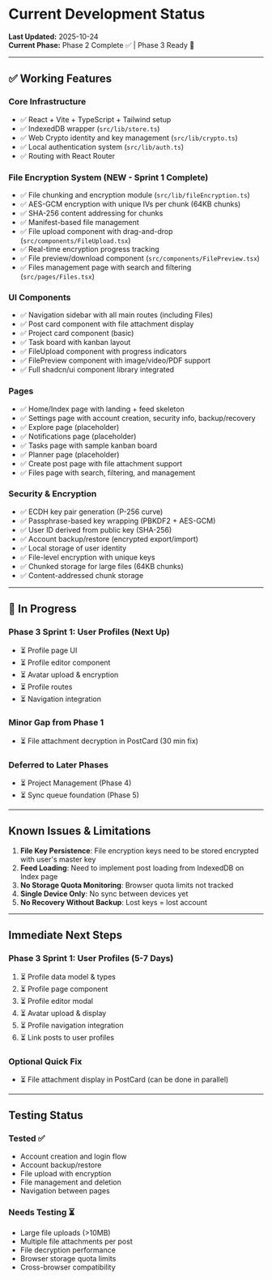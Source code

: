 # Current Development Status
**Last Updated:** 2025-10-24  
**Current Phase:** Phase 2 Complete ✅ | Phase 3 Ready 🚀

---

## ✅ Working Features

### Core Infrastructure
- ✅ React + Vite + TypeScript + Tailwind setup
- ✅ IndexedDB wrapper (`src/lib/store.ts`)
- ✅ Web Crypto identity and key management (`src/lib/crypto.ts`)
- ✅ Local authentication system (`src/lib/auth.ts`)
- ✅ Routing with React Router

### File Encryption System (NEW - Sprint 1 Complete)
- ✅ File chunking and encryption module (`src/lib/fileEncryption.ts`)
- ✅ AES-GCM encryption with unique IVs per chunk (64KB chunks)
- ✅ SHA-256 content addressing for chunks
- ✅ Manifest-based file management
- ✅ File upload component with drag-and-drop (`src/components/FileUpload.tsx`)
- ✅ Real-time encryption progress tracking
- ✅ File preview/download component (`src/components/FilePreview.tsx`)
- ✅ Files management page with search and filtering (`src/pages/Files.tsx`)

### UI Components
- ✅ Navigation sidebar with all main routes (including Files)
- ✅ Post card component with file attachment display
- ✅ Project card component (basic)
- ✅ Task board with kanban layout
- ✅ FileUpload component with progress indicators
- ✅ FilePreview component with image/video/PDF support
- ✅ Full shadcn/ui component library integrated

### Pages
- ✅ Home/Index page with landing + feed skeleton
- ✅ Settings page with account creation, security info, backup/recovery
- ✅ Explore page (placeholder)
- ✅ Notifications page (placeholder)
- ✅ Tasks page with sample kanban board
- ✅ Planner page (placeholder)
- ✅ Create post page with file attachment support
- ✅ Files page with search, filtering, and management

### Security & Encryption
- ✅ ECDH key pair generation (P-256 curve)
- ✅ Passphrase-based key wrapping (PBKDF2 + AES-GCM)
- ✅ User ID derived from public key (SHA-256)
- ✅ Account backup/restore (encrypted export/import)
- ✅ Local storage of user identity
- ✅ File-level encryption with unique keys
- ✅ Chunked storage for large files (64KB chunks)
- ✅ Content-addressed chunk storage

---

## 🚧 In Progress

### Phase 3 Sprint 1: User Profiles (Next Up)
- ⏳ Profile page UI
- ⏳ Profile editor component
- ⏳ Avatar upload & encryption
- ⏳ Profile routes
- ⏳ Navigation integration

### Minor Gap from Phase 1
- ⏳ File attachment decryption in PostCard (30 min fix)

### Deferred to Later Phases
- ⏳ Project Management (Phase 4)
- ⏳ Sync queue foundation (Phase 5)

---

## Known Issues & Limitations

1. **File Key Persistence**: File encryption keys need to be stored encrypted with user's master key
2. **Feed Loading**: Need to implement post loading from IndexedDB on Index page
3. **No Storage Quota Monitoring**: Browser quota limits not tracked
4. **Single Device Only**: No sync between devices yet
5. **No Recovery Without Backup**: Lost keys = lost account

---

## Immediate Next Steps

### Phase 3 Sprint 1: User Profiles (5-7 Days)
1. ⏳ Profile data model & types
2. ⏳ Profile page component
3. ⏳ Profile editor modal
4. ⏳ Avatar upload & display
5. ⏳ Profile navigation integration
6. ⏳ Link posts to user profiles

### Optional Quick Fix
- ⏳ File attachment display in PostCard (can be done in parallel)

---

## Testing Status

### Tested ✅
- Account creation and login flow
- Account backup/restore
- File upload with encryption
- File management and deletion
- Navigation between pages

### Needs Testing ⏳
- Large file uploads (>10MB)
- Multiple file attachments per post
- File decryption performance
- Browser storage quota limits
- Cross-browser compatibility
